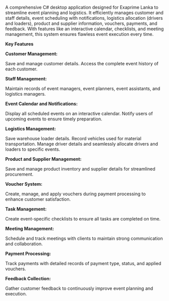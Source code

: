 A comprehensive C# desktop application designed for Exaprime Lanka to streamline event planning and logistics. It efficiently manages customer and staff details, event scheduling with notifications, logistics allocation (drivers and loaders), product and supplier information, vouchers, payments, and feedback. With features like an interactive calendar, checklists, and meeting management, this system ensures flawless event execution every time.

**Key Features**

**Customer Management:**

Save and manage customer details.
Access the complete event history of each customer.

**Staff Management:**

Maintain records of event managers, event planners, event assistants, and logistics managers.

**Event Calendar and Notifications:**

Display all scheduled events on an interactive calendar.
Notify users of upcoming events to ensure timely preparation.

**Logistics Management:**

Save warehouse loader details.
Record vehicles used for material transportation.
Manage driver details and seamlessly allocate drivers and loaders to specific events.

**Product and Supplier Management:**

Save and manage product inventory and supplier details for streamlined procurement.

**Voucher System:**

Create, manage, and apply vouchers during payment processing to enhance customer satisfaction.

**Task Management:**

Create event-specific checklists to ensure all tasks are completed on time.

**Meeting Management:**

Schedule and track meetings with clients to maintain strong communication and collaboration.

**Payment Processing:**

Track payments with detailed records of payment type, status, and applied vouchers.

**Feedback Collection:**

Gather customer feedback to continuously improve event planning and execution.

